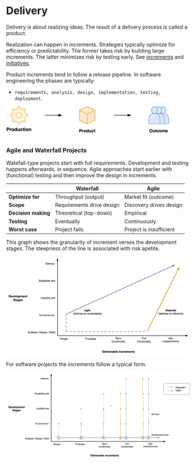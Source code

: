 # Delivery

Delivery is about realizing ideas. The result of a delivery process is called a product.

Realization can happen in increments. Strategies typically optimize for efficiency or predictability. The former takes risk by building large increments. The latter minimizes risk by testing early. See [increments](increments) and [initiatives](initiatives.md).

Product increments tend to follow a release pipeline. In software engineering the phases are typically: 

- `requirements, analysis, design, implementation, testing, deployment`. 



<img src="../img/production-outcome.png" alt="production-outcome" style="height:6em;" />



### Agile and Waterfall Projects

Watefall-type projects start with full requirements. Development and testing happens afterwards, in sequence. Agile approaches start earlier with (functional) testing and then improve the design in increments.

|                     | Waterfall                 | Agile                   |
| ------------------- | ------------------------- | ----------------------- |
| **Optimize for**    | Throughput (output)       | Market fit (outcome)    |
| **Scope**           | Requirements drive design | Discovery drives design |
| **Decision making** | Theoretical (top-down)    | Empirical               |
| **Testing**         | Eventually                | Continuously            |
| **Worst case**      | Project fails             | Project is insufficient |

This graph shows the granularity of increment verses the development stages. The steepness of the line is associated with risk apetite.

![project-increments-method](../img/project-increments-method.png)

For software projects the increments follow a typical form.



![project-increments-iterations](../img/project-increments-iterations.png)


